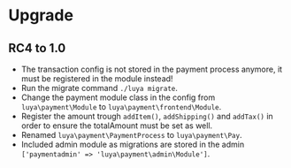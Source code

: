 # Upgrade

## RC4 to 1.0

+ The transaction config is not stored in the payment process anymore, it must be registered in the module instead!
+ Run the migrate command `./luya migrate`.
+ Change the payment module class in the config from `luya\payment\Module` to `luya\payment\frontend\Module`.
+ Register the amount trough `addItem()`, `addShipping()` and `addTax()` in order to ensure the totalAmount must be set as well.
+ Renamed `luya\payment\PaymentProcess` to `luya\payment\Pay`.
+ Included admin module as migrations are stored in the admin `['paymentadmin' => 'luya\payment\admin\Module']`.